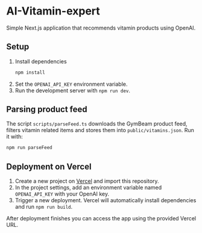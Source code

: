 # AI-Vitamin-expert

Simple Next.js application that recommends vitamin products using OpenAI.

## Setup

1. Install dependencies
   ```bash
   npm install
   ```
2. Set the `OPENAI_API_KEY` environment variable.
3. Run the development server with `npm run dev`.

## Parsing product feed

The script `scripts/parseFeed.ts` downloads the GymBeam product feed, filters vitamin related items and stores them into `public/vitamins.json`.
Run it with:
```bash
npm run parseFeed
```

## Deployment on Vercel

1. Create a new project on [Vercel](https://vercel.com/) and import this repository.
2. In the project settings, add an environment variable named `OPENAI_API_KEY` with your OpenAI key.
3. Trigger a new deployment. Vercel will automatically install dependencies and run `npm run build`.

After deployment finishes you can access the app using the provided Vercel URL.
